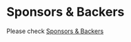 # Sponsors & Backers

Please check [Sponsors & Backers](https://appium.io/docs/en/latest/sponsors/)
